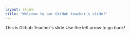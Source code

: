 ```yaml
---
layout: slide
title: "Welcome to our GitHub teacher's slide!"
---
```

This is Github Teacher's slide
Use the left arrow to go back!
